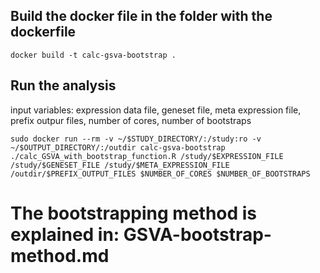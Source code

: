 ## Build the docker file in the folder with the dockerfile
``` docker build -t calc-gsva-bootstrap . ```

## Run the analysis
input variables: expression data file, geneset file, meta expression file, prefix outpur files, number of cores, number of bootstraps

``` sudo docker run --rm -v ~/$STUDY_DIRECTORY/:/study:ro -v ~/$OUTPUT_DIRECTORY/:/outdir calc-gsva-bootstrap ./calc_GSVA_with_bootstrap_function.R /study/$EXPRESSION_FILE /study/$GENESET_FILE /study/$META_EXPRESSION_FILE /outdir/$PREFIX_OUTPUT_FILES $NUMBER_OF_CORES $NUMBER_OF_BOOTSTRAPS ```

# The bootstrapping method is explained in: GSVA-bootstrap-method.md